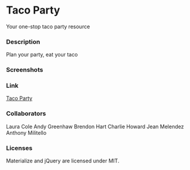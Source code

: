 # Taco Party
Your one-stop taco party resource

### Description
Plan your party, eat your taco


### Screenshots


### Link
[Taco Party](https://lauracole1900.github.io/tacoParty/)


### Collaborators
Laura Cole
Andy Greenhaw
Brendon Hart
Charlie Howard
Jean Melendez
Anthony Militello


### Licenses
Materialize and jQuery are licensed under MIT.
